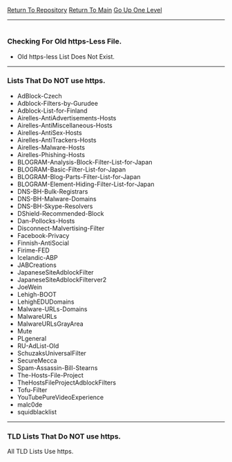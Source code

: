 [Return To Repository](https://github.com/deathbybandaid/piholeparser/)
[Return To Main](https://github.com/deathbybandaid/piholeparser/blob/master/RecentRunLogs/Mainlog.md)
[Go Up One Level](https://github.com/deathbybandaid/piholeparser/blob/master/RecentRunLogs/TopLevelScripts/10-Running-Initial-Tasks.md)
____________________________________
# 
### Checking For Old https-Less File.
* Old https-less List Does Not Exist.

___________________________________________________________________
### Lists That Do NOT use https.
* AdBlock-Czech
* Adblock-Filters-by-Gurudee
* Adblock-List-for-Finland
* Airelles-AntiAdvertisements-Hosts
* Airelles-AntiMiscellaneous-Hosts
* Airelles-AntiSex-Hosts
* Airelles-AntiTrackers-Hosts
* Airelles-Malware-Hosts
* Airelles-Phishing-Hosts
* BLOGRAM-Analysis-Block-Filter-List-for-Japan
* BLOGRAM-Basic-Filter-List-for-Japan
* BLOGRAM-Blog-Parts-Filter-List-for-Japan
* BLOGRAM-Element-Hiding-Filter-List-for-Japan
* DNS-BH-Bulk-Registrars
* DNS-BH-Malware-Domains
* DNS-BH-Skype-Resolvers
* DShield-Recommended-Block
* Dan-Pollocks-Hosts
* Disconnect-Malvertising-Filter
* Facebook-Privacy
* Finnish-AntiSocial
* Firime-FED
* Icelandic-ABP
* JABCreations
* JapaneseSiteAdblockFilter
* JapaneseSiteAdblockFilterver2
* JoeWein
* Lehigh-BOOT
* LehighEDUDomains
* Malware-URLs-Domains
* MalwareURLs
* MalwareURLsGrayArea
* Mute
* PLgeneral
* RU-AdList-Old
* SchuzaksUniversalFilter
* SecureMecca
* Spam-Assassin-Bill-Stearns
* The-Hosts-File-Project
* TheHostsFileProjectAdblockFilters
* Tofu-Filter
* YouTubePureVideoExperience
* malc0de
* squidblacklist

___________________________________________________________________
### TLD Lists That Do NOT use https.
All TLD Lists Use https.
